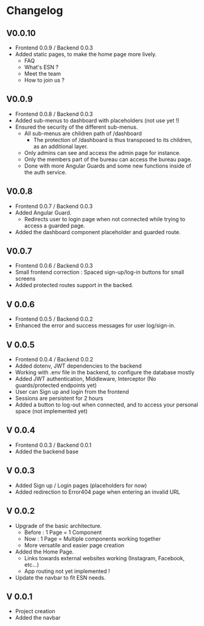 # Changelog

## V0.0.10
- Frontend 0.0.9 / Backend 0.0.3
- Added static pages, to make the home page more lively.
    - FAQ
    - What's ESN ?
    - Meet the team
    - How to join us ?

## V0.0.9
- Frontend 0.0.8 / Backend 0.0.3
- Added sub-menus to dashboard with placeholders (not use yet !)
- Ensured the security of the different sub-menus.
    - All sub-menus are children path of /dashboard
        - The protection of /dashboard is thus transposed to its children, as an additional layer.
    - Only admins can see and access the admin page for instance.
    - Only the members part of the bureau can access the bureau page.
    - Done with more Angular Guards and some new functions inside of the auth service.

## V0.0.8
- Frontend 0.0.7 / Backend 0.0.3
- Added Angular Guard.
    - Redirects user to login page when not connected while trying to access a guarded page.
- Added the dashboard component placeholder and guarded route.

## V0.0.7
- Frontend 0.0.6 / Backend 0.0.3
- Small frontend correction : Spaced sign-up/log-in buttons for small screens
- Added protected routes support in the backed. 


## V 0.0.6
- Frontend 0.0.5 / Backend 0.0.2
- Enhanced the error and success messages for user log/sign-in.

## V 0.0.5
- Frontend 0.0.4 / Backend 0.0.2
- Added dotenv, JWT dependencies to the backend
- Working with .env file in the backend, to configure the database mostly
- Added JWT authentication, Middleware, Interceptor (No guards/protected endpoints yet)
- User can Sign up and login from the frontend
- Sessions are persistent for 2 hours
- Added a button to log-out when connected, and to access your personal space (not implemented yet)

## V 0.0.4

- Frontend 0.0.3 / Backend 0.0.1
- Added the backend base

## V 0.0.3

- Added Sign up / Login pages (placeholders for now)
- Added redirection to Error404 page when entering an invalid URL 

## V 0.0.2

- Upgrade of the basic architecture.
    - Before : 1 Page = 1 Component
    - Now : 1 Page = Multiple components working together
    - More versatile and easier page creation
- Added the Home Page.
    - Links towards external websites working (Instagram, Facebook, etc...)
    - App routing not yet implemented !
- Update the navbar to fit ESN needs. 

## V 0.0.1

- Project creation
- Added the navbar